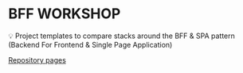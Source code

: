 # BFF WORKSHOP

💡 Project templates to compare stacks around the BFF & SPA pattern (Backend For Frontend & Single Page Application)

[Repository pages](https://bhtz.github.io/bff-workshop/wwwroot/)